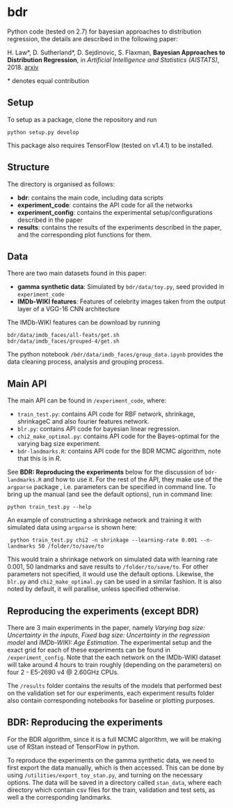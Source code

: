 # bdr
Python code (tested on 2.7) for bayesian approaches to distribution regression, the details are described in the following paper: 

H. Law*, D. Sutherland*, D. Sejdinovic, S. Flaxman, __Bayesian Approaches to Distribution Regression__, in _Artificial Intelligence and Statistics (AISTATS)_, 2018. [arxiv](https://arxiv.org/abs/1705.04293) 

\* denotes equal contribution

## Setup
To setup as a package, clone the repository and run
```
python setup.py develop
```
This package also requires TensorFlow (tested on v1.4.1) to be installed.
## Structure
The directory is organised as follows:
* __bdr__: contains the main code, including data scripts
* __experiment_code__: contains the API code for all the networks
* __experiment_config__: contains the experimental setup/configurations described in the paper
* __results__: contains the results of the experiments described in the paper, and the corresponding plot functions for them.

## Data
There are two main datasets found in this paper:
* __gamma synthetic data__: Simulated by `bdr/data/toy.py`, seed provided in `experiment_code`
* __IMDb-WIKI features__: Features of celebrity images taken from the output layer of a VGG-16 CNN architecture

The IMDb-WIKI features can be download by running
```
bdr/data/imdb_faces/all-feats/get.sh
bdr/data/imdb_faces/grouped-4/get.sh
```
The python notebook `/bdr/data/imdb_faces/group_data.ipynb` provides the data cleaning process, analysis and grouping process.

## Main API
The main API can be found in `/experiment_code`, where:
* `train_test.py`: contains API code for RBF network, shrinkage, shrinkageC and also fourier features network.
* `blr.py`: contains API code for bayesian linear regression.
* `chi2_make_optimal.py`: contains API code for the Bayes-optimal for the varying bag size experiment.
* `bdr-landmarks.R`: contains API code for the BDR MCMC algorithm, note that this is in _R_.

See __BDR: Reproducing the experiments__ below for the discussion of `bdr-landmarks.R` and how to use it. For the rest of the API, they make use of the `argparse` package , i.e. parameters can be specified in command line. To bring up the manual (and see the default options), run in command line:
```
python train_test.py --help
```
An example of constructing a shrinkage network and training it with simulated data using `argparse` is shown here:
```
 python train_test.py chi2 -n shrinkage --learning-rate 0.001 --n-landmarks 50 /folder/to/save/to
 ```
 This would train a shrinkage network on simulated data with learning rate 0.001, 50 landmarks and save results to `/folder/to/save/to`. For other parameters not specified, it would use the default options. Likewise, the `blr.py` and `chi2_make_optimal.py` can be used in a similar fashion. It is also noted by default, it will parallise, unless specified otherwise.
 
 ## Reproducing the experiments (except BDR)
There are 3 main experiments in the paper, namely _Varying bag size: Uncertainty in the inputs_, _Fixed bag size: Uncertainty in the regression model_ and _IMDb-WIKI: Age Estimation_. The experimental setup and the exact grid for each of these experiments can be found in `/experiment_config`. Note that the each network on the IMDb-WIKI dataset will take around 4 hours to train roughly (depending on the parameters) on four 2 - E5-2690 v4 @ 2.60GHz	CPUs.

The `/results` folder contains the results of the models that performed best on the validation set for our experiments, each experiment results folder also contain corresponding notebooks for baseline or plotting purposes.

 ## BDR: Reproducing the experiments 
For the BDR algorithm, since it is a full MCMC algorithm, we will be making use of RStan instead of TensorFlow in python. 

To reproduce the experiments on the gamma synthetic data, we need to first export the data manually, which is then accessed. This can be done by using `/utilities/export_toy_stan.py`, and turning on the necessary options. The data will be saved in a directory called `stan_data`, where each directory which contain csv files for the train, validation and test sets, as well a the corresponding landmarks.
